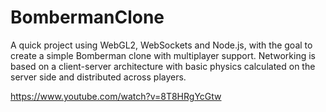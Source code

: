 # BombermanClone

A quick project using WebGL2, WebSockets and Node.js, with the
goal to create a simple Bomberman clone with multiplayer support.
Networking is based on a client-server architecture with basic
physics calculated on the server side and distributed across players.

https://www.youtube.com/watch?v=8T8HRgYcGtw

